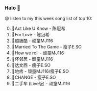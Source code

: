 

### Halo 👋

😄 listen to my this week song list of top 10:

0. 🌈Act Like U Know - 陈冠希
1. 🌈For Love - 陈冠希
2. 🌈超級酷 - 顽童MJ116
3. 🌈Married To The Game - 瘦子E.SO
4. 🌈How we roll - 顽童MJ116
5. 🌈坏邻居 - 顽童MJ116
6. 🌈达文西 - 瘦子E.SO
7. 🌈地痞 - 顽童MJ116/瘦子E.SO
8. 🌈CHANGE - 瘦子E.SO
9. 🌈二手车 (Live版) - 顽童MJ116

